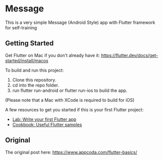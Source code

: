# Message

This is a very simple Message (Android Style) app with Flutter framework for self-training

## Getting Started

Get Flutter on Mac if you don't already have it: https://flutter.dev/docs/get-started/install/macos

To build and run this project:
1. Clone this repository.
2. cd into the repo folder.
3. run flutter run-android or flutter run-ios to build the app.

(Please note that a Mac with XCode is required to build for iOS)

A few resources to get you started if this is your first Flutter project:

- [Lab: Write your first Flutter app](https://flutter.dev/docs/get-started/codelab)
- [Cookbook: Useful Flutter samples](https://flutter.dev/docs/cookbook)

## Original  
The original post here: https://www.appcoda.com/flutter-basics/
